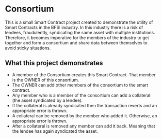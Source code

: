 # Consortium
This is a small Smart Contract project created to demonstrate the utility of Smart Contracts in the BFSI industry. In this industry there is a risk of lendees, fraudulently, syndicating the same asset with multiple institutions. Therefore, it becomes imperative for the members of the industry to get together and form a consortium and share data between themselves to avoid sticky situations.

## What this project demonstrates
- A member of the Consortium creates this Smart Contract. That member is the OWNER of this consortium.
- The OWNER can add other members of the consortium to the smart contract.
- Any member who is a member of the consortium can add a collateral (the asset syndicated by a lendee).
- If the collateral is already syndicated then the transaction reverts and an appropriate error is thrown.
- A collateral can be removed by the member who added it. Otherwise, an appropriate error is thrown.
- After a collateral is removed any member can add it back. Meaning that the lendee has again syndicated the asset.
